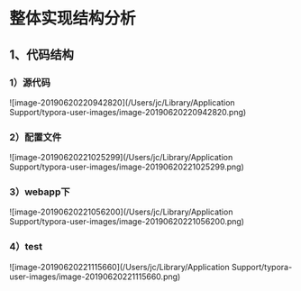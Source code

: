 # 整体实现结构分析

## 1、代码结构

### 1）源代码

![image-20190620220942820](/Users/jc/Library/Application Support/typora-user-images/image-20190620220942820.png)



### 2）配置文件

![image-20190620221025299](/Users/jc/Library/Application Support/typora-user-images/image-20190620221025299.png)





### 3）webapp下

![image-20190620221056200](/Users/jc/Library/Application Support/typora-user-images/image-20190620221056200.png)





### 4）test

![image-20190620221115660](/Users/jc/Library/Application Support/typora-user-images/image-20190620221115660.png)


